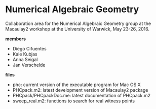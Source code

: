 # Numerical Algebraic Geometry

Collaboration area for the Numerical Algebraic Geometry group
at the Macaulay2 workshop at the University of Warwick, May 23-26, 2016.

**members**

- Diego Cifuentes
- Kaie Kubjas
- Anna Seigal
- Jan Verschelde

**files**

- phc: current version of the executable program for Mac OS X
- PHCpack.m2: latest development version of Macaulay2 package
- PHCpack/PHCpackDoc.me: latest documentation of PHCpack.m2
- sweep_real.m2: functions to search for real witness points 
